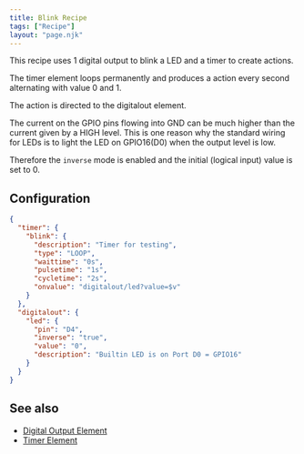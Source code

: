 ```yaml
---
title: Blink Recipe
tags: ["Recipe"]
layout: "page.njk"
---
```


This recipe uses 1 digital output to blink a LED and a timer to create actions.

The timer element loops permanently and produces a action every second alternating with value 0 and 1.

The action is directed to the digitalout element.

The current on the GPIO pins flowing into GND can be much higher than the current given by a HIGH level.
This is one reason why the standard wiring for LEDs is to light the LED on GPIO16(D0) when the output level is low.

Therefore the `inverse` mode is enabled and the initial (logical input) value is set to 0.

## Configuration

``` json
{
  "timer": {
    "blink": {
      "description": "Timer for testing",
      "type": "LOOP",
      "waittime": "0s",
      "pulsetime": "1s",
      "cycletime": "2s",
      "onvalue": "digitalout/led?value=$v"
    }
  },
  "digitalout": {
    "led": {
      "pin": "D4",
      "inverse": "true",
      "value": "0",
      "description": "Builtin LED is on Port D0 = GPIO16"
    }
  }
}
```

## See also

* [Digital Output Element](/elements/digitalout.md)
* [Timer Element](/elements/timer.md)
